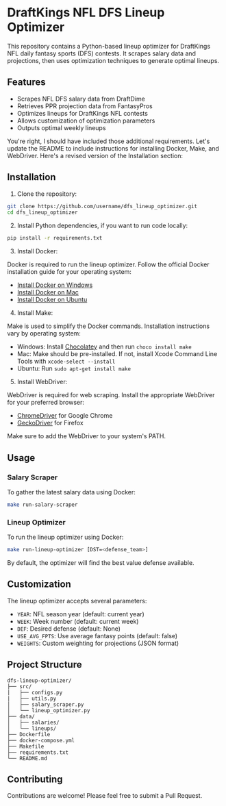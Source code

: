 # DraftKings NFL DFS Lineup Optimizer

This repository contains a Python-based lineup optimizer for DraftKings NFL daily fantasy sports (DFS) contests. It scrapes salary data and projections, then uses optimization techniques to generate optimal lineups.

## Features

- Scrapes NFL DFS salary data from DraftDime
- Retrieves PPR projection data from FantasyPros  
- Optimizes lineups for DraftKings NFL contests
- Allows customization of optimization parameters
- Outputs optimal weekly lineups

You're right, I should have included those additional requirements. Let's update the README to include instructions for installing Docker, Make, and WebDriver. Here's a revised version of the Installation section:

## Installation

1. Clone the repository:

```bash
git clone https://github.com/username/dfs_lineup_optimizer.git
cd dfs_lineup_optimizer
```

2. Install Python dependencies, if you want to run code locally:

```bash
pip install -r requirements.txt
```

3. Install Docker:

Docker is required to run the lineup optimizer. Follow the official Docker installation guide for your operating system:
- [Install Docker on Windows](https://docs.docker.com/desktop/install/windows-install/)
- [Install Docker on Mac](https://docs.docker.com/desktop/install/mac-install/)
- [Install Docker on Ubuntu](https://docs.docker.com/engine/install/ubuntu/)

4. Install Make:

Make is used to simplify the Docker commands. Installation instructions vary by operating system:
- Windows: Install [Chocolatey](https://chocolatey.org/install) and then run `choco install make`
- Mac: Make should be pre-installed. If not, install Xcode Command Line Tools with `xcode-select --install`
- Ubuntu: Run `sudo apt-get install make`

5. Install WebDriver:

WebDriver is required for web scraping. Install the appropriate WebDriver for your preferred browser:
- [ChromeDriver](https://sites.google.com/a/chromium.org/chromedriver/downloads) for Google Chrome
- [GeckoDriver](https://github.com/mozilla/geckodriver/releases) for Firefox

Make sure to add the WebDriver to your system's PATH.

## Usage

### Salary Scraper

To gather the latest salary data using Docker:

```bash
make run-salary-scraper
```

### Lineup Optimizer

To run the lineup optimizer using Docker:

```bash
make run-lineup-optimizer [DST=<defense_team>]
```
By default, the optimizer will find the best value defense available.

## Customization

The lineup optimizer accepts several parameters:

- `YEAR`: NFL season year (default: current year)
- `WEEK`: Week number (default: current week) 
- `DEF`: Desired defense (default: None)
- `USE_AVG_FPTS`: Use average fantasy points (default: false)
- `WEIGHTS`: Custom weighting for projections (JSON format)

## Project Structure

```
dfs-lineup-optimizer/
├── src/
|   ├── configs.py
|   ├── utils.py
│   ├── salary_scraper.py
│   └── lineup_optimizer.py
├── data/
│   ├── salaries/
│   └── lineups/
├── Dockerfile
├── docker-compose.yml
├── Makefile
├── requirements.txt
└── README.md
```

## Contributing

Contributions are welcome! Please feel free to submit a Pull Request.
